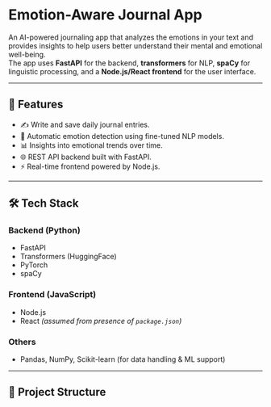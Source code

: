 # Emotion-Aware Journal App

An AI-powered journaling app that analyzes the emotions in your text and provides insights to help users better understand their mental and emotional well-being.  
The app uses **FastAPI** for the backend, **transformers** for NLP, **spaCy** for linguistic processing, and a **Node.js/React frontend** for the user interface.

---

## 🚀 Features

- ✍️ Write and save daily journal entries.  
- 🤖 Automatic emotion detection using fine-tuned NLP models.  
- 📊 Insights into emotional trends over time.  
- 🌐 REST API backend built with FastAPI.  
- ⚡ Real-time frontend powered by Node.js.  

---

## 🛠️ Tech Stack

### Backend (Python)
- FastAPI  
- Transformers (HuggingFace)  
- PyTorch  
- spaCy  

### Frontend (JavaScript)
- Node.js  
- React *(assumed from presence of `package.json`)*  

### Others
- Pandas, NumPy, Scikit-learn (for data handling & ML support)  

---

## 📂 Project Structure

